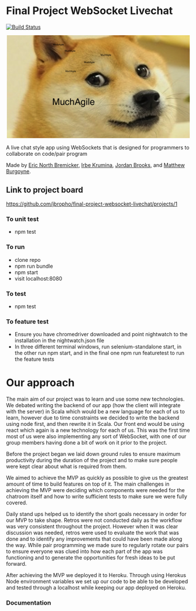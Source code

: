 # Final Project WebSocket Livechat
[![Build Status](https://travis-ci.org/jbropho/final-project-websocket-livechat.svg?branch=master)](https://travis-ci.org/jbropho/final-project-websocket-livechat)
<div align="center"><img width="500" src="./doge.png" alt="MuchAgile"></div>

A live chat style app using WebSockets that is designed for programmers to collaborate on code/pair program

 Made by [Eric North Bremicker](https://github.com/blarvin), [Irbe Krumina](https://github.com/irbekrm/), [Jordan Brooks](https://github.com/jbropho), and [Matthew Burgoyne](https://github.com/mattb20).

## Link to project board
https://github.com/jbropho/final-project-websocket-livechat/projects/1

### To unit test
 * npm test

 ### To run
 * clone repo
 * npm run bundle
 * npm start
 * visit localhost:8080

 ### To test
 * npm test
  
 ### To feature test
 * Ensure you have chromedriver downloaded and point nightwatch to the installation in the nightwatch.json file
 * In three different terminal windows, run selenium-standalone start, in the other run npm start, and in the final one npm run featuretest to run the feature tests 
 

# Our approach
 The main aim of our project was to learn and use some new technologies. We debated writing the backend of our app (how the client will integrate with the server) in Scala
 which would be a new language for each of us to learn, however due to time constraints we decided to write the backend using node first, and then rewrite it in Scala.
 Our front end would be using react which again is a new technology for each of us. This was the first time most of us were also implementing any sort of WebSocket, with one of our group members having done a bit of work on it prior to the project.

 Before the project began we laid down ground rules to ensure maximum productivity during the duration of the project and to make sure people were kept clear about what is required from them.

 We aimed to achieve the MVP as quickly as possible to give us the greatest amount of time to build features on top of it. The main challenges in achieving the MVP were deciding which components were needed for the chatroom itself and how to write sufficient tests to make sure we were fully covered.

 Daily stand ups helped us to identify the short goals necessary in order for our MVP to take shape. Retros were not conducted daily as the workflow was very consistent throughout the project. However when it was clear discussion was needed, retros were used to evaluate the work that was done and to identify any improvements that could have been made along the way.
 While pair programming we made sure to regularly rotate our pairs to ensure everyone was clued into how each part of the app was functioning and to generate the opportunities for fresh ideas to be put forward.
 
 After achieving the MVP we deployed it to Heroku. Through using Herokus Node environment variables we set up our code to be able to be developed and tested through a localhost while keeping our app deployed on Heroku.

### Documentation
